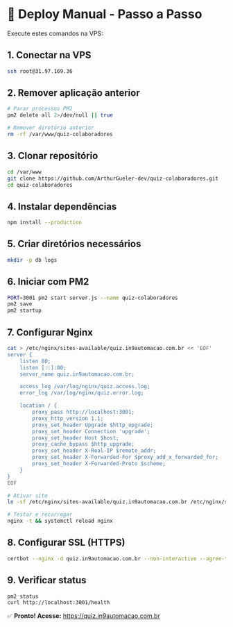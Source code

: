 # 🚀 Deploy Manual - Passo a Passo

Execute estes comandos na VPS:

## 1. Conectar na VPS
```bash
ssh root@31.97.169.36
```

## 2. Remover aplicação anterior
```bash
# Parar processos PM2
pm2 delete all 2>/dev/null || true

# Remover diretório anterior
rm -rf /var/www/quiz-colaboradores
```

## 3. Clonar repositório
```bash
cd /var/www
git clone https://github.com/ArthurGueler-dev/quiz-colaboradores.git
cd quiz-colaboradores
```

## 4. Instalar dependências
```bash
npm install --production
```

## 5. Criar diretórios necessários
```bash
mkdir -p db logs
```

## 6. Iniciar com PM2
```bash
PORT=3001 pm2 start server.js --name quiz-colaboradores
pm2 save
pm2 startup
```

## 7. Configurar Nginx
```bash
cat > /etc/nginx/sites-available/quiz.in9automacao.com.br << 'EOF'
server {
    listen 80;
    listen [::]:80;
    server_name quiz.in9automacao.com.br;

    access_log /var/log/nginx/quiz.access.log;
    error_log /var/log/nginx/quiz.error.log;

    location / {
        proxy_pass http://localhost:3001;
        proxy_http_version 1.1;
        proxy_set_header Upgrade $http_upgrade;
        proxy_set_header Connection 'upgrade';
        proxy_set_header Host $host;
        proxy_cache_bypass $http_upgrade;
        proxy_set_header X-Real-IP $remote_addr;
        proxy_set_header X-Forwarded-For $proxy_add_x_forwarded_for;
        proxy_set_header X-Forwarded-Proto $scheme;
    }
}
EOF

# Ativar site
ln -sf /etc/nginx/sites-available/quiz.in9automacao.com.br /etc/nginx/sites-enabled/

# Testar e recarregar
nginx -t && systemctl reload nginx
```

## 8. Configurar SSL (HTTPS)
```bash
certbot --nginx -d quiz.in9automacao.com.br --non-interactive --agree-tos --email admin@in9automacao.com.br
```

## 9. Verificar status
```bash
pm2 status
curl http://localhost:3001/health
```

✅ **Pronto! Acesse:** https://quiz.in9automacao.com.br
